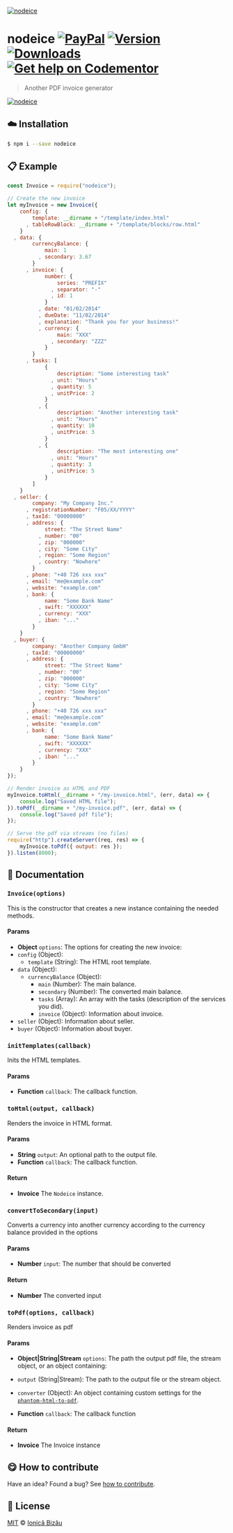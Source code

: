 [![nodeice](http://i.imgur.com/NuF1OI0.png)](#)

# nodeice [![PayPal](https://img.shields.io/badge/%24-paypal-f39c12.svg)][paypal-donations] [![Version](https://img.shields.io/npm/v/nodeice.svg)](https://www.npmjs.com/package/nodeice) [![Downloads](https://img.shields.io/npm/dt/nodeice.svg)](https://www.npmjs.com/package/nodeice) [![Get help on Codementor](https://cdn.codementor.io/badges/get_help_github.svg)](https://www.codementor.io/johnnyb?utm_source=github&utm_medium=button&utm_term=johnnyb&utm_campaign=github)

> Another PDF invoice generator

[![nodeice](http://i.imgur.com/WnUnlFt.png)](#)

## :cloud: Installation

```sh
$ npm i --save nodeice
```

## :clipboard: Example

```js
const Invoice = require("nodeice");

// Create the new invoice
let myInvoice = new Invoice({
    config: {
        template: __dirname + "/template/index.html"
      , tableRowBlock: __dirname + "/template/blocks/row.html"
    }
  , data: {
        currencyBalance: {
            main: 1
          , secondary: 3.67
        }
      , invoice: {
            number: {
                series: "PREFIX"
              , separator: "-"
              , id: 1
            }
          , date: "01/02/2014"
          , dueDate: "11/02/2014"
          , explanation: "Thank you for your business!"
          , currency: {
                main: "XXX"
              , secondary: "ZZZ"
            }
        }
      , tasks: [
            {
                description: "Some interesting task"
              , unit: "Hours"
              , quantity: 5
              , unitPrice: 2
            }
          , {
                description: "Another interesting task"
              , unit: "Hours"
              , quantity: 10
              , unitPrice: 3
            }
          , {
                description: "The most interesting one"
              , unit: "Hours"
              , quantity: 3
              , unitPrice: 5
            }
        ]
    }
  , seller: {
        company: "My Company Inc."
      , registrationNumber: "F05/XX/YYYY"
      , taxId: "00000000"
      , address: {
            street: "The Street Name"
          , number: "00"
          , zip: "000000"
          , city: "Some City"
          , region: "Some Region"
          , country: "Nowhere"
        }
      , phone: "+40 726 xxx xxx"
      , email: "me@example.com"
      , website: "example.com"
      , bank: {
            name: "Some Bank Name"
          , swift: "XXXXXX"
          , currency: "XXX"
          , iban: "..."
        }
    }
  , buyer: {
        company: "Another Company GmbH"
      , taxId: "00000000"
      , address: {
            street: "The Street Name"
          , number: "00"
          , zip: "000000"
          , city: "Some City"
          , region: "Some Region"
          , country: "Nowhere"
        }
      , phone: "+40 726 xxx xxx"
      , email: "me@example.com"
      , website: "example.com"
      , bank: {
            name: "Some Bank Name"
          , swift: "XXXXXX"
          , currency: "XXX"
          , iban: "..."
        }
    }
});

// Render invoice as HTML and PDF
myInvoice.toHtml(__dirname + "/my-invoice.html", (err, data) => {
    console.log("Saved HTML file");
}).toPdf(__dirname + "/my-invoice.pdf", (err, data) => {
    console.log("Saved pdf file");
});

// Serve the pdf via streams (no files)
require("http").createServer((req, res) => {
    myInvoice.toPdf({ output: res });
}).listen(8000);
```

## :memo: Documentation

### `Invoice(options)`
This is the constructor that creates a new instance containing the needed
methods.

#### Params
- **Object** `options`: The options for creating the new invoice:
 - `config` (Object):
   - `template` (String): The HTML root template.
 - `data` (Object):
   - `currencyBalance` (Object):
     - `main` (Number): The main balance.
     - `secondary` (Number): The converted main balance.
     - `tasks` (Array): An array with the tasks (description of the services you did).
     - `invoice` (Object): Information about invoice.
 - `seller` (Object): Information about seller.
 - `buyer` (Object): Information about buyer.

### `initTemplates(callback)`
Inits the HTML templates.

#### Params
- **Function** `callback`: The callback function.

### `toHtml(output, callback)`
Renders the invoice in HTML format.

#### Params
- **String** `output`: An optional path to the output file.
- **Function** `callback`: The callback function.

#### Return
- **Invoice** The `Nodeice` instance.

### `convertToSecondary(input)`
Converts a currency into another currency according to the currency
balance provided in the options

#### Params
- **Number** `input`: The number that should be converted

#### Return
- **Number** The converted input

### `toPdf(options, callback)`
Renders invoice as pdf

#### Params
- **Object|String|Stream** `options`: The path the output pdf file, the stream object, or an object containing:

 - `output` (String|Stream): The path to the output file or the stream object.
 - `converter` (Object): An object containing custom settings for the [`phantom-html-to-pdf`](https://github.com/pofider/phantom-html-to-pdf).
- **Function** `callback`: The callback function

#### Return
- **Invoice** The Invoice instance

## :yum: How to contribute
Have an idea? Found a bug? See [how to contribute][contributing].

## :scroll: License

[MIT][license] © [Ionică Bizău][website]

[paypal-donations]: https://www.paypal.com/cgi-bin/webscr?cmd=_s-xclick&hosted_button_id=RVXDDLKKLQRJW
[donate-now]: http://i.imgur.com/6cMbHOC.png

[license]: http://showalicense.com/?fullname=Ionic%C4%83%20Biz%C4%83u%20%3Cbizauionica%40gmail.com%3E%20(http%3A%2F%2Fionicabizau.net)&year=2014#license-mit
[website]: http://ionicabizau.net
[contributing]: /CONTRIBUTING.md
[docs]: /DOCUMENTATION.md